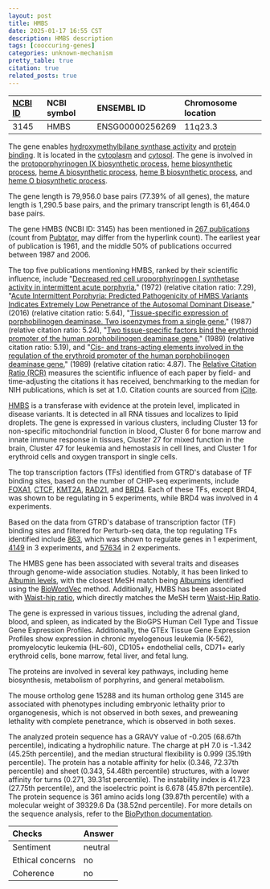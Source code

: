 ```yaml
---
layout: post
title: HMBS
date: 2025-01-17 16:55 CST
description: HMBS description
tags: [cooccuring-genes]
categories: unknown-mechanism
pretty_table: true
citation: true
related_posts: true
---
```




| [NCBI ID](https://www.ncbi.nlm.nih.gov/gene/3145) | NCBI symbol | ENSEMBL ID | Chromosome location |
| :-------- | :------- | :-------- | :------- |
| 3145  | HMBS | ENSG00000256269 | 11q23.3 |



The gene enables [hydroxymethylbilane synthase activity](https://amigo.geneontology.org/amigo/term/GO:0004418) and [protein binding](https://amigo.geneontology.org/amigo/term/GO:0005515). It is located in the [cytoplasm](https://amigo.geneontology.org/amigo/term/GO:0005737) and [cytosol](https://amigo.geneontology.org/amigo/term/GO:0005829). The gene is involved in the [protoporphyrinogen IX biosynthetic process](https://amigo.geneontology.org/amigo/term/GO:0006782), [heme biosynthetic process](https://amigo.geneontology.org/amigo/term/GO:0006783), [heme A biosynthetic process](https://amigo.geneontology.org/amigo/term/GO:0006784), [heme B biosynthetic process](https://amigo.geneontology.org/amigo/term/GO:0006785), and [heme O biosynthetic process](https://amigo.geneontology.org/amigo/term/GO:0048034).


The gene length is 79,956.0 base pairs (77.39% of all genes), the mature length is 1,290.5 base pairs, and the primary transcript length is 61,464.0 base pairs.


The gene HMBS (NCBI ID: 3145) has been mentioned in [267 publications](https://pubmed.ncbi.nlm.nih.gov/?term=%22HMBS%22) (count from [Pubtator](https://academic.oup.com/nar/article/47/W1/W587/5494727), may differ from the hyperlink count). The earliest year of publication is 1961, and the middle 50% of publications occurred between 1987 and 2006.


The top five publications mentioning HMBS, ranked by their scientific influence, include "[Decreased red cell uroporphyrinogen I synthetase activity in intermittent acute porphyria.](https://pubmed.ncbi.nlm.nih.gov/5056653)" (1972) (relative citation ratio: 7.29), "[Acute Intermittent Porphyria: Predicted Pathogenicity of HMBS Variants Indicates Extremely Low Penetrance of the Autosomal Dominant Disease.](https://pubmed.ncbi.nlm.nih.gov/27539938)" (2016) (relative citation ratio: 5.64), "[Tissue-specific expression of porphobilinogen deaminase. Two isoenzymes from a single gene.](https://pubmed.ncbi.nlm.nih.gov/3816774)" (1987) (relative citation ratio: 5.24), "[Two tissue-specific factors bind the erythroid promoter of the human porphobilinogen deaminase gene.](https://pubmed.ncbi.nlm.nih.gov/2911469)" (1989) (relative citation ratio: 5.19), and "[Cis- and trans-acting elements involved in the regulation of the erythroid promoter of the human porphobilinogen deaminase gene.](https://pubmed.ncbi.nlm.nih.gov/2771941)" (1989) (relative citation ratio: 4.87). The [Relative Citation Ratio (RCR)](https://journals.plos.org/plosbiology/article?id=10.1371/journal.pbio.1002541) measures the scientific influence of each paper by field- and time-adjusting the citations it has received, benchmarking to the median for NIH publications, which is set at 1.0. Citation counts are sourced from [iCite](https://icite.od.nih.gov).


[HMBS](https://www.proteinatlas.org/ENSG00000256269-HMBS) is a transferase with evidence at the protein level, implicated in disease variants. It is detected in all RNA tissues and localizes to lipid droplets. The gene is expressed in various clusters, including Cluster 13 for non-specific mitochondrial function in blood, Cluster 6 for bone marrow and innate immune response in tissues, Cluster 27 for mixed function in the brain, Cluster 47 for leukemia and hemostasis in cell lines, and Cluster 1 for erythroid cells and oxygen transport in single cells.


The top transcription factors (TFs) identified from GTRD's database of TF binding sites, based on the number of CHIP-seq experiments, include [FOXA1](https://www.ncbi.nlm.nih.gov/gene/3169), [CTCF](https://www.ncbi.nlm.nih.gov/gene/10664), [KMT2A](https://www.ncbi.nlm.nih.gov/gene/4297), [RAD21](https://www.ncbi.nlm.nih.gov/gene/5885), and [BRD4](https://www.ncbi.nlm.nih.gov/gene/23476). Each of these TFs, except BRD4, was shown to be regulating in 5 experiments, while BRD4 was involved in 4 experiments.


Based on the data from GTRD's database of transcription factor (TF) binding sites and filtered for Perturb-seq data, the top regulating TFs identified include [863](https://www.ncbi.nlm.nih.gov/gene/863), which was shown to regulate genes in 1 experiment, [4149](https://www.ncbi.nlm.nih.gov/gene/4149) in 3 experiments, and [57634](https://www.ncbi.nlm.nih.gov/gene/57634) in 2 experiments.



The HMBS gene has been associated with several traits and diseases through genome-wide association studies. Notably, it has been linked to [Albumin levels](https://pubmed.ncbi.nlm.nih.gov/34321204), with the closest MeSH match being [Albumins](https://meshb.nlm.nih.gov/record/ui?ui=D000418) identified using the [BioWordVec](https://www.nature.com/articles/s41597-019-0055-0) method. Additionally, HMBS has been associated with [Waist-hip ratio](https://pubmed.ncbi.nlm.nih.gov/30239722), which directly matches the MeSH term [Waist-Hip Ratio](https://meshb.nlm.nih.gov/record/ui?ui=D049629).


The gene is expressed in various tissues, including the adrenal gland, blood, and spleen, as indicated by the BioGPS Human Cell Type and Tissue Gene Expression Profiles. Additionally, the GTEx Tissue Gene Expression Profiles show expression in chronic myelogenous leukemia (K-562), promyelocytic leukemia (HL-60), CD105+ endothelial cells, CD71+ early erythroid cells, bone marrow, fetal liver, and fetal lung.


The proteins are involved in several key pathways, including heme biosynthesis, metabolism of porphyrins, and general metabolism.


The mouse ortholog gene 15288 and its human ortholog gene 3145 are associated with phenotypes including embryonic lethality prior to organogenesis, which is not observed in both sexes, and preweaning lethality with complete penetrance, which is observed in both sexes.


The analyzed protein sequence has a GRAVY value of -0.205 (68.67th percentile), indicating a hydrophilic nature. The charge at pH 7.0 is -1.342 (45.25th percentile), and the median structural flexibility is 0.999 (35.19th percentile). The protein has a notable affinity for helix (0.346, 72.37th percentile) and sheet (0.343, 54.48th percentile) structures, with a lower affinity for turns (0.271, 39.31st percentile). The instability index is 41.723 (27.75th percentile), and the isoelectric point is 6.678 (45.87th percentile). The protein sequence is 361 amino acids long (39.87th percentile) with a molecular weight of 39329.6 Da (38.52nd percentile). For more details on the sequence analysis, refer to the [BioPython documentation](https://biopython.org/docs/1.75/api/Bio.SeqUtils.ProtParam.html).





| Checks    | Answer |
| :-------- | :------- |
| Sentiment  | neutral   |
| Ethical concerns | no     |
| Coherence    | no    |